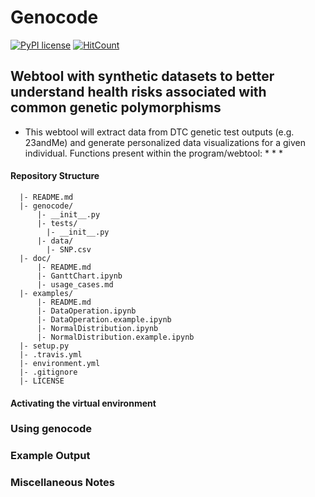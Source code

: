# Genocode
[![PyPI license](https://img.shields.io/pypi/l/ansicolortags.svg)](https://pypi.python.org/pypi/ansicolortags/)
[![HitCount](http://hits.dwyl.com/Genes-N-Risks/genocode.svg)](http://hits.dwyl.com/Genes-N-Risks/genocode)
## Webtool with synthetic datasets to better understand health risks associated with common genetic polymorphisms
* This webtool will extract data from DTC genetic test outputs (e.g. 23andMe) and generate personalized data visualizations for a given individual.
Functions present within the program/webtool:
  *
  *
  *


#### Repository Structure
```
  |- README.md
  |- genocode/
      |- __init__.py
      |- tests/
        |- __init__.py
      |- data/
        |- SNP.csv
  |- doc/
      |- README.md
      |- GanttChart.ipynb
      |- usage_cases.md
  |- examples/
      |- README.md
      |- DataOperation.ipynb
      |- DataOperation.example.ipynb
      |- NormalDistribution.ipynb
      |- NormalDistribution.example.ipynb
  |- setup.py
  |- .travis.yml
  |- environment.yml
  |- .gitignore
  |- LICENSE

```

#### Activating the virtual environment

### Using genocode

### Example Output

### Miscellaneous Notes
